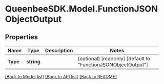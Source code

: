 
# QueenbeeSDK.Model.FunctionJSONObjectOutput

## Properties

Name | Type | Description | Notes
------------ | ------------- | ------------- | -------------
**Type** | **string** |  | [optional] [readonly] [default to "FunctionJSONObjectOutput"]

[[Back to Model list]](../README.md#documentation-for-models)
[[Back to API list]](../README.md#documentation-for-api-endpoints)
[[Back to README]](../README.md)

